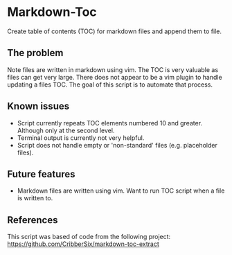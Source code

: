 # Markdown-Toc

Create table of contents (TOC) for markdown files and append them to file.

## The problem

Note files are written in markdown using vim. The TOC is very valuable as files can get very large. 
There does not appear to be a vim plugin to handle updating a files TOC.
The goal of this script is to automate that process.

## Known issues 

- Script currently repeats TOC elements numbered 10 and greater. Although only at the second level. 
- Terminal output is currently not very helpful.
- Script does not handle empty or 'non-standard' files (e.g. placeholder files). 

## Future features

- Markdown files are written using vim. Want to run TOC script when a file is written to.  

## References

This script was based of code from the following project:
https://github.com/CribberSix/markdown-toc-extract
